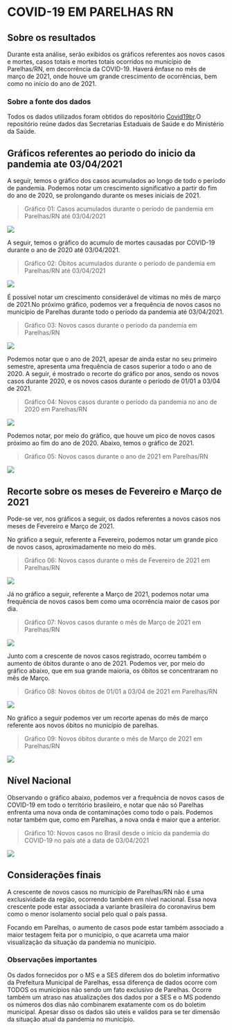 COVID-19 EM PARELHAS RN
================

## Sobre os resultados

Durante esta análise, serão exibidos os gráficos referentes aos novos
casos e mortes, casos totais e mortes totais ocorridos no município de
Parelhas/RN, em decorrência da COVID-19. Haverá ênfase no mês de março
de 2021, onde houve um grande crescimento de ocorrências, bem como no
início do ano de 2021.

### Sobre a fonte dos dados

Todos os dados utilizados foram obtidos do repositório
[Covid19br](https://github.com/wcota/covid19br).O repositório reúne
dados das Secretarias Estaduais de Saúde e do Ministério da Saúde.

## Gráficos referentes ao periodo do inicio da pandemia ate 03/04/2021

A seguir, temos o gráfico dos casos acumulados ao longo de todo o
período de pandemia. Podemos notar um crescimento significativo a partir
do fim do ano de 2020, se prolongando durante os meses iniciais de 2021.

> Gráfico 01: Casos acumulados durante o período de pandemia em
> Parelhas/RN até 03/04/2021

![](resultados_files/figure-gfm/casosTotaisParelhas-1.png)<!-- -->

A seguir, temos o gráfico do acumulo de mortes causadas por COVID-19
durante o ano de 2020 até 03/04/2021.

> Gráfico 02: Óbitos acumulados durante o período de pandemia em
> Parelhas/RN até 03/04/2021

![](resultados_files/figure-gfm/ObitosTotaisParelhas-1.png)<!-- -->

É possível notar um crescimento considerável de vítimas no mês de março
de 2021.No próximo gráfico, podemos ver a frequência de novos casos no
município de Parelhas durante todo o período da pandemia até 03/04/2021.

> Gráfico 03: Novos casos durante o período da pandemia em Parelhas/RN

![](resultados_files/figure-gfm/novosCasosParelhas-1.png)<!-- -->

Podemos notar que o ano de 2021, apesar de ainda estar no seu primeiro
semestre, apresenta uma frequência de casos superior a todo o ano de
2020. A seguir, é mostrado o recorte do gráfico por anos, sendo os novos
casos durante 2020, e os novos casos durante o período de 01/01 a 03/04
de 2021.

> Gráfico 04: Novos casos durante o período da pandemia no ano de 2020
> em Parelhas/RN

![](resultados_files/figure-gfm/novosCasosParelhas2020-1.png)<!-- -->

Podemos notar, por meio do gráfico, que houve um pico de novos casos
próximo ao fim do ano de 2020. Abaixo, temos o gráfico de 2021.

> Gráfico 05: Novos casos durante o ano de 2021 em Parelhas/RN

![](resultados_files/figure-gfm/NovosCasoscovidPAAS2021-1.png)<!-- -->

## Recorte sobre os meses de Fevereiro e Março de 2021

Pode-se ver, nos gráficos a seguir, os dados referentes a novos casos
nos meses de Fevereiro e Março de 2021.

No gráfico a seguir, referente a Fevereiro, podemos notar um grande pico
de novos casos, aproximadamente no meio do mês.

> Gráfico 06: Novos casos durante o mês de Fevereiro de 2021 em
> Parelhas/RN

![](resultados_files/figure-gfm/NovosCasospassfev21-1.png)<!-- -->

Já no gráfico a seguir, referente a Março de 2021, podemos notar uma
frequência de novos casos bem como uma ocorrência maior de casos por
dia.

> Gráfico 07: Novos casos durante o mês de Março de 2021 em Parelhas/RN

![](resultados_files/figure-gfm/NovosCasospaasMarco21-1.png)<!-- -->

Junto com a crescente de novos casos registrado, ocorreu também o
aumento de óbitos durante o ano de 2021. Podemos ver, por meio do
gráfico abaixo, que em sua grande maioria, os óbitos se concentraram no
mês de Março.

> Gráfico 08: Novos óbitos de 01/01 a 03/04 de 2021 em Parelhas/RN

![](resultados_files/figure-gfm/NovosObitosCovidPaas21-1.png)<!-- -->

No gráfico a seguir podemos ver um recorte apenas do mês de março
referente aos novos óbitos no município de parelhas.

> Gráfico 09: Novos óbitos durante o mês de Março de 2021 em Parelhas/RN

![](resultados_files/figure-gfm/NovosObtosCovidPaas21-1.png)<!-- -->

## Nível Nacional

Observando o gráfico abaixo, podemos ver a frequência de novos casos de
COVID-19 em todo o território brasileiro, e notar que não só Parelhas
enfrenta uma nova onda de contaminações como todo o país. Podemos notar
também que, como em Parelhas, a nova onda é maior que a anterior.

> Gráfico 10: Novos casos no Brasil desde o início da pandemia do
> COVID-19 no país até a data de 03/04/2021

![](resultados_files/figure-gfm/covidNacional-1.png)<!-- -->

## Considerações finais

A crescente de novos casos no município de Parelhas/RN não é uma
exclusividade da região, ocorrendo também em nível nacional. Essa nova
crescente pode estar associada a variante brasileira do coronavirus bem
como o menor isolamento social pelo qual o país passa.

Focando em Parelhas, o aumento de casos pode estar também associado a
maior testagem feita por o município, o que acarreta uma maior
visualização da situação da pandemia no município.

### Observações importantes

Os dados fornecidos por o MS e a SES diferem dos do boletim informativo
da Prefeitura Municipal de Parelhas, essa diferença de dados ocorre com
TODOS os municípios não sendo um fato exclusivo de Parelhas. Ocorre
também um atraso nas atualizações dos dados por a SES e o MS podendo os
números dos dias não combinarem exatamente com os do boletim municipal.
Apesar disso os dados são uteis e validos para se ter dimensão da
situação atual da pandemia no município.
